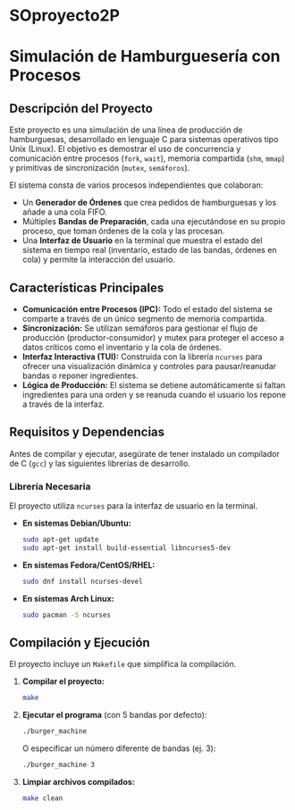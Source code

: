 # SOproyecto2P

# Simulación de Hamburguesería con Procesos

## Descripción del Proyecto

Este proyecto es una simulación de una línea de producción de hamburguesas, desarrollado en lenguaje C para sistemas operativos tipo Unix (Linux). El objetivo es demostrar el uso de concurrencia y comunicación entre procesos (`fork`, `wait`), memoria compartida (`shm`, `mmap`) y primitivas de sincronización (`mutex`, `semáforos`).

El sistema consta de varios procesos independientes que colaboran:

*   Un **Generador de Órdenes** que crea pedidos de hamburguesas y los añade a una cola FIFO.
*   Múltiples **Bandas de Preparación**, cada una ejecutándose en su propio proceso, que toman órdenes de la cola y las procesan.
*   Una **Interfaz de Usuario** en la terminal que muestra el estado del sistema en tiempo real (inventario, estado de las bandas, órdenes en cola) y permite la interacción del usuario.

## Características Principales

*   **Comunicación entre Procesos (IPC):** Todo el estado del sistema se comparte a través de un único segmento de memoria compartida.
*   **Sincronización:** Se utilizan semáforos para gestionar el flujo de producción (productor-consumidor) y mutex para proteger el acceso a datos críticos como el inventario y la cola de órdenes.
*   **Interfaz Interactiva (TUI):** Construida con la librería `ncurses` para ofrecer una visualización dinámica y controles para pausar/reanudar bandas o reponer ingredientes.
*   **Lógica de Producción:** El sistema se detiene automáticamente si faltan ingredientes para una orden y se reanuda cuando el usuario los repone a través de la interfaz.

## Requisitos y Dependencias

Antes de compilar y ejecutar, asegúrate de tener instalado un compilador de C (`gcc`) y las siguientes librerías de desarrollo.

### Librería Necesaria

El proyecto utiliza `ncurses` para la interfaz de usuario en la terminal.

*   **En sistemas Debian/Ubuntu:**
    ```bash
    sudo apt-get update
    sudo apt-get install build-essential libncurses5-dev
    ```

*   **En sistemas Fedora/CentOS/RHEL:**
    ```bash
    sudo dnf install ncurses-devel
    ```

*   **En sistemas Arch Linux:**
    ```bash
    sudo pacman -S ncurses
    ```

## Compilación y Ejecución

El proyecto incluye un `Makefile` que simplifica la compilación.

1.  **Compilar el proyecto:**
    ```bash
    make
    ```

2.  **Ejecutar el programa** (con 5 bandas por defecto):
    ```bash
    ./burger_machine
    ```
    O especificar un número diferente de bandas (ej. 3):
    ```bash
    ./burger_machine 3
    ```
3.  **Limpiar archivos compilados:**
    ```bash
    make clean
    ```